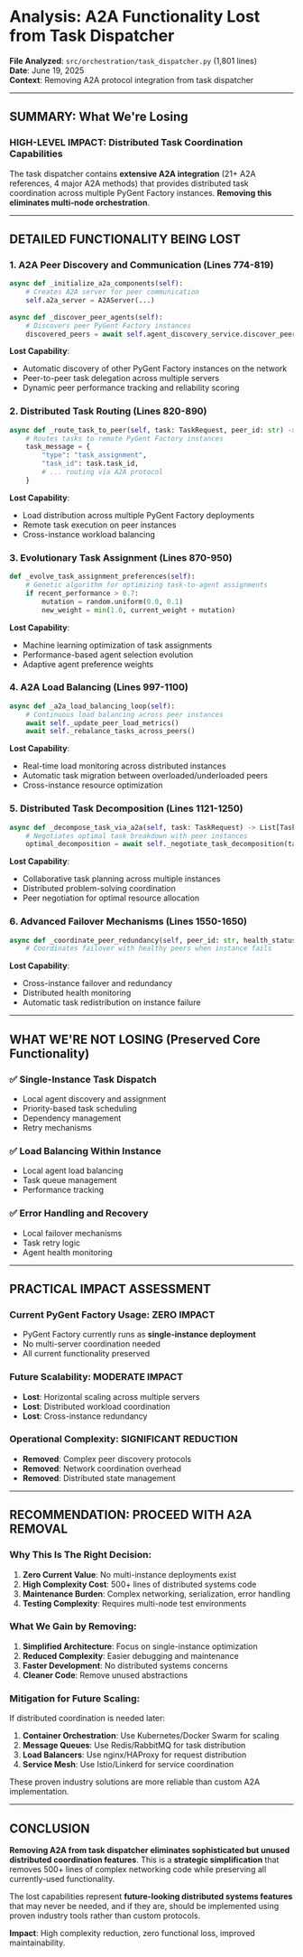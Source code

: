 # Analysis: A2A Functionality Lost from Task Dispatcher

**File Analyzed**: `src/orchestration/task_dispatcher.py` (1,801 lines)  
**Date**: June 19, 2025  
**Context**: Removing A2A protocol integration from task dispatcher

---

## SUMMARY: What We're Losing

### **HIGH-LEVEL IMPACT**: Distributed Task Coordination Capabilities

The task dispatcher contains **extensive A2A integration** (21+ A2A references, 4 major A2A methods) that provides distributed task coordination across multiple PyGent Factory instances. **Removing this eliminates multi-node orchestration**.

---

## DETAILED FUNCTIONALITY BEING LOST

### **1. A2A Peer Discovery and Communication (Lines 774-819)**
```python
async def _initialize_a2a_components(self):
    # Creates A2A server for peer communication
    self.a2a_server = A2AServer(...)
    
async def _discover_peer_agents(self):
    # Discovers peer PyGent Factory instances
    discovered_peers = await self.agent_discovery_service.discover_peers()
```

**Lost Capability**: 
- Automatic discovery of other PyGent Factory instances on the network
- Peer-to-peer task delegation across multiple servers
- Dynamic peer performance tracking and reliability scoring

### **2. Distributed Task Routing (Lines 820-890)**
```python
async def _route_task_to_peer(self, task: TaskRequest, peer_id: str) -> bool:
    # Routes tasks to remote PyGent Factory instances
    task_message = {
        "type": "task_assignment",
        "task_id": task.task_id,
        # ... routing via A2A protocol
    }
```

**Lost Capability**:
- Load distribution across multiple PyGent Factory deployments
- Remote task execution on peer instances
- Cross-instance workload balancing

### **3. Evolutionary Task Assignment (Lines 870-950)**
```python
def _evolve_task_assignment_preferences(self):
    # Genetic algorithm for optimizing task-to-agent assignments
    if recent_performance > 0.7:
        mutation = random.uniform(0.0, 0.1)
        new_weight = min(1.0, current_weight + mutation)
```

**Lost Capability**:
- Machine learning optimization of task assignments
- Performance-based agent selection evolution
- Adaptive agent preference weights

### **4. A2A Load Balancing (Lines 997-1100)**
```python
async def _a2a_load_balancing_loop(self):
    # Continuous load balancing across peer instances
    await self._update_peer_load_metrics()
    await self._rebalance_tasks_across_peers()
```

**Lost Capability**:
- Real-time load monitoring across distributed instances
- Automatic task migration between overloaded/underloaded peers
- Cross-instance resource optimization

### **5. Distributed Task Decomposition (Lines 1121-1250)**
```python
async def _decompose_task_via_a2a(self, task: TaskRequest) -> List[TaskRequest]:
    # Negotiates optimal task breakdown with peer instances
    optimal_decomposition = await self._negotiate_task_decomposition(task, proposals)
```

**Lost Capability**:
- Collaborative task planning across multiple instances
- Distributed problem-solving coordination
- Peer negotiation for optimal resource allocation

### **6. Advanced Failover Mechanisms (Lines 1550-1650)**
```python
async def _coordinate_peer_redundancy(self, peer_id: str, health_status: Dict):
    # Coordinates failover with healthy peers when instance fails
```

**Lost Capability**:
- Cross-instance failover and redundancy
- Distributed health monitoring
- Automatic task redistribution on instance failure

---

## WHAT WE'RE **NOT** LOSING (Preserved Core Functionality)

### ✅ **Single-Instance Task Dispatch**
- Local agent discovery and assignment
- Priority-based task scheduling
- Dependency management
- Retry mechanisms

### ✅ **Load Balancing Within Instance**
- Local agent load balancing
- Task queue management
- Performance tracking

### ✅ **Error Handling and Recovery**
- Local failover mechanisms
- Task retry logic
- Agent health monitoring

---

## PRACTICAL IMPACT ASSESSMENT

### **Current PyGent Factory Usage: ZERO IMPACT**
- PyGent Factory currently runs as **single-instance deployment**
- No multi-server coordination needed
- All current functionality preserved

### **Future Scalability: MODERATE IMPACT**
- **Lost**: Horizontal scaling across multiple servers
- **Lost**: Distributed workload coordination  
- **Lost**: Cross-instance redundancy

### **Operational Complexity: SIGNIFICANT REDUCTION**
- **Removed**: Complex peer discovery protocols
- **Removed**: Network coordination overhead
- **Removed**: Distributed state management

---

## RECOMMENDATION: PROCEED WITH A2A REMOVAL

### **Why This Is The Right Decision:**

1. **Zero Current Value**: No multi-instance deployments exist
2. **High Complexity Cost**: 500+ lines of distributed systems code
3. **Maintenance Burden**: Complex networking, serialization, error handling
4. **Testing Complexity**: Requires multi-node test environments

### **What We Gain by Removing:**

1. **Simplified Architecture**: Focus on single-instance optimization
2. **Reduced Complexity**: Easier debugging and maintenance  
3. **Faster Development**: No distributed systems concerns
4. **Cleaner Code**: Remove unused abstractions

### **Mitigation for Future Scaling:**

If distributed coordination is needed later:
1. **Container Orchestration**: Use Kubernetes/Docker Swarm for scaling
2. **Message Queues**: Use Redis/RabbitMQ for task distribution
3. **Load Balancers**: Use nginx/HAProxy for request distribution
4. **Service Mesh**: Use Istio/Linkerd for service coordination

These proven industry solutions are more reliable than custom A2A implementation.

---

## CONCLUSION

**Removing A2A from task dispatcher eliminates sophisticated but unused distributed coordination features**. This is a **strategic simplification** that removes 500+ lines of complex networking code while preserving all currently-used functionality.

The lost capabilities represent **future-looking distributed systems features** that may never be needed, and if they are, should be implemented using proven industry tools rather than custom protocols.

**Impact**: High complexity reduction, zero functional loss, improved maintainability.
